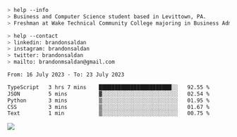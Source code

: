 ````bash
> help --info
> Business and Computer Science student based in Levittown, PA.
> Freshman at Wake Technical Community College majoring in Business Administration.
````

````bash
> help --contact
> linkedin: brandonsaldan
> instagram: brandonsaldan
> twitter: brandonsaldan
> mailto: brandonmsaldan@gmail.com
````

<!--START_SECTION:waka-->

```txt
From: 16 July 2023 - To: 23 July 2023

TypeScript   3 hrs 7 mins    ███████████████████████░░   92.55 %
JSON         5 mins          ▓░░░░░░░░░░░░░░░░░░░░░░░░   02.54 %
Python       3 mins          ▒░░░░░░░░░░░░░░░░░░░░░░░░   01.95 %
CSS          3 mins          ▒░░░░░░░░░░░░░░░░░░░░░░░░   01.67 %
Text         1 min           ▒░░░░░░░░░░░░░░░░░░░░░░░░   00.75 %
```

<!--END_SECTION:waka-->

![](https://komarev.com/ghpvc/?username=brandonsaldan&color=6A8AFF)
